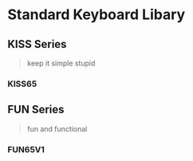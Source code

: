 # **S**tandard **K**eyboard **L**ibary

## KISS Series

> keep it simple stupid

### KISS65


## FUN Series

> fun and functional

### FUN65V1
